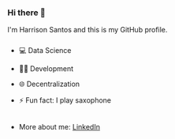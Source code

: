 ### Hi there 👋
I'm Harrison Santos and this is my GitHub profile.

#####
- :computer: Data Science   
- :man_technologist: Development   
-  :globe_with_meridians: Decentralization     
- ⚡ Fun fact: I play saxophone  <br><br>

- More about me: [LinkedIn](https://www.linkedin.com/in/harrison-santos-664a634a/)

<!--
**harrisonst/harrisonst** is a ✨ _special_ ✨ repository because its `README.md` (this file) appears on your GitHub profile.

Here are some ideas to get you started:

- 🔭 I’m currently working on ...
- 🌱 I’m currently learning ...
- 👯 I’m looking to collaborate on ...
- 🤔 I’m looking for help with ...
- 💬 Ask me about ...
- 📫 How to reach me: ...
- 😄 Pronouns: ...
- ⚡ Fun fact: ...
-->
